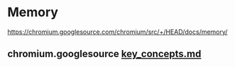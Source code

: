# Memory



https://chromium.googlesource.com/chromium/src/+/HEAD/docs/memory/

## chromium.googlesource [key_concepts.md](https://chromium.googlesource.com/chromium/src/+/HEAD/docs/memory/key_concepts.md)

